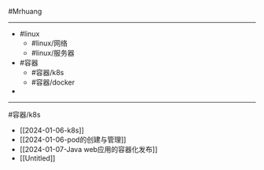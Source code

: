 #Mrhuang

---

- #linux
	- #linux/网络
	- #linux/服务器
- #容器
	- #容器/k8s
	- #容器/docker
- 

---


#容器/k8s 
* [[2024-01-06-k8s]]
* [[2024-01-06-pod的创建与管理]]
* [[2024-01-07-Java web应用的容器化发布]]
* [[Untitled]]